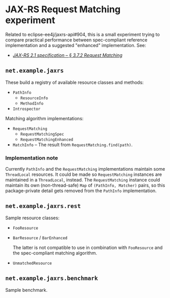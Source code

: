 # JAX-RS Request Matching experiment

Related to eclipse-ee4j/jaxrs-api#904, this is a small experiment trying to compare
practical performance between spec-compliant reference implementation and a suggested
"enhanced" implementation.  See:

-   [_JAX-RS 2.1 specification – § 3.7.2 Request Matching_](https://download.oracle.com/otn-pub/jcp/jaxrs-2_1-final-eval-spec/jaxrs-2_1-final-spec.pdf)

[eclipse-ee4j/jaxrs-api#904]: https://github.com/eclipse-ee4j/jaxrs-api/issues/904 "[spec] Matching Requests to Resource Methods – Fails to match some straightforward case"


## `net.example.jaxrs`

These build a registry of available resource classes and methods:

-   `PathInfo`
    -   `ResourceInfo`
    -   `MethodInfo`
-   `Introspector`

Matching algorithm implementations:

-   `RequestMatching`
    -   `RequestMatchingSpec`
    -   `RequestMatchingEnhanced`
-   `MatchInfo` –  The result from `RequestMatching.find(path)`.

### Implementation note

Currently `PathInfo` and the `RequestMatching` implementations maintain some
`ThreadLocal` resources.  It could be made so `RequestMatching` instances are
maintained in a `ThreadLocal`, instead.  The `RequestMatching` instance could
maintain its own (non-thread-safe) `Map` of `(PathInfo, Matcher)` pairs, so
this package-private detail gets removed from the `PathInfo` implementation.


## `net.example.jaxrs.rest`

Sample resource classes:

-   `FooResource`
-   `BarResource` / `BarEnhanced`
    
    The latter is not compatible to use in combination with `FooResource` and
    the spec-compliant matching algorithm.
    
-   `UnmatchedResource`


## `net.example.jaxrs.benchmark`

Sample benchmark.
